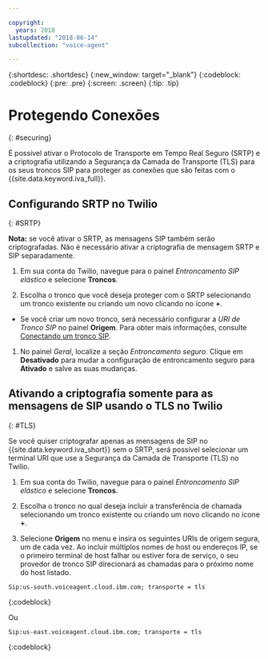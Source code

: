 ```yaml
---

copyright:
  years: 2018
lastupdated: "2018-06-14"
subcollection: "voice-agent"

---
```


{:shortdesc: .shortdesc}
{:new_window: target="_blank"}
{:codeblock: .codeblock}
{:pre: .pre}
{:screen: .screen}
{:tip: .tip}


# Protegendo Conexões
{: #securing}

É possível ativar o Protocolo de Transporte em Tempo Real Seguro (SRTP) e a criptografia utilizando a Segurança da
Camada de Transporte (TLS) para os seus troncos SIP para proteger as conexões que são feitas com o
{{site.data.keyword.iva_full}}.

## Configurando SRTP no Twilio
{: #SRTP}

**Nota:** se você ativar o SRTP, as mensagens SIP também serão criptografadas. Não é necessário ativar a
criptografia de mensagem SRTP e SIP separadamente.

1. Em sua conta do Twilio, navegue para o painel _Entroncamento SIP elástico_ e selecione **Troncos**.

1. Escolha o tronco que você deseja proteger com o SRTP selecionando um tronco existente ou criando um novo clicando no ícone
**+**.

  * Se você criar um novo tronco, será necessário configurar a _URI de Tronco SIP_ no painel **Origem**.  Para obter mais informações, consulte [Conectando um tronco SIP](/docs/services/voice-agent?topic=voice-agent-connect).

1. No painel _Geral_, localize a seção _Entroncamento seguro_. Clique em
**Desativado** para mudar a configuração de entroncamento seguro para **Ativado** e salve
as suas mudanças.

## Ativando a criptografia somente para as mensagens de SIP usando o TLS no Twilio
{: #TLS}

Se você quiser criptografar apenas as mensagens de SIP no {{site.data.keyword.iva_short}} sem o SRTP, será possível
selecionar um terminal URI que use a Segurança da Camada de Transporte (TLS) no Twilio.

1. Em sua conta do Twilio, navegue para o painel _Entroncamento SIP elástico_ e selecione **Troncos**.

1. Escolha o tronco no qual deseja incluir a transferência de chamada selecionando um tronco existente ou criando um novo clicando no ícone **+**.

1. Selecione **Origem** no menu e insira os seguintes URIs de origem segura, um de cada vez. Ao incluir múltiplos nomes de host ou endereços IP, se o primeiro terminal de host falhar ou estiver fora de serviço, o seu
provedor de tronco SIP direcionará as chamadas para o próximo nome do host listado.

```
Sip:us-south.voiceagent.cloud.ibm.com; transporte = tls
```
{:codeblock}

Ou

```
Sip:us-east.voiceagent.cloud.ibm.com; transporte = tls
```
{:codeblock}
